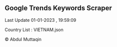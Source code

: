 

## Google Trends Keywords Scraper 
 
Last Update 01-01-2023 , 19:59:09

Country List :
VIETNAM.json



© Abdul Muttaqin 

